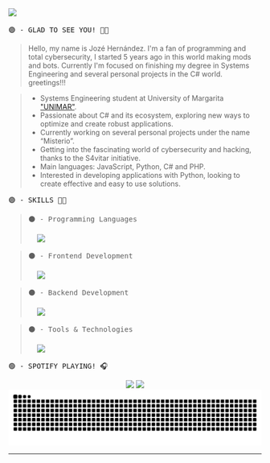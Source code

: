 <img src="https://github.com/Jozexo/Jozexo/blob/main/gif/Jozexoz.gif" style="border-radius: 30px margin-right: 10px;"/>

<pre>
🟣 - GLAD TO SEE YOU! 🤟🏻
</pre>

> Hello, my name is Jozé Hernández. I'm a fan of programming and total cybersecurity, I started 5 years ago in this world making mods and bots. Currently I'm focused on finishing my degree in Systems Engineering and several personal projects in the C# world. greetings!!!


> - Systems Engineering student at University of Margarita ["UNIMAR"](https://portalunimar.unimar.edu.ve/).
> - Passionate about C# and its ecosystem, exploring new ways to optimize and create robust applications.
> - Currently working on several personal projects under the name “Misterio”.
> - Getting into the fascinating world of cybersecurity and hacking, thanks to the S4vitar initiative.
> - Main languages: JavaScript, Python, C# and PHP.
> - Interested in developing applications with Python, looking to create effective and easy to use solutions.


<pre>
🟣 - SKILLS 🤟🏻
</pre>

> <pre>
>⚫ - Programming Languages
>  
>   <img src="https://skillicons.dev/icons?i=js,ts,cs,java,php,py" />
> </pre>
    
> <pre>
>⚫ - Frontend Development
>
>   <img src="https://skillicons.dev/icons?i=css,html,vue,react,angular" />
> </pre>

> <pre>
>⚫ - Backend Development
>  
>   <img src="https://skillicons.dev/icons?i=django,fastapi,flask,nodejs,laravel,mongodb,mysql,postgres" />
> </pre>

> <pre>
>⚫ - Tools & Technologies
>  
>   <img src="https://skillicons.dev/icons?i=git,docker,github,gitlab,figma,azure,linux,visualstudio,vscode" />
> </pre>


<pre>
🟢 - SPOTIFY PLAYING! 🎧
</pre>

<div style="text-align: center;">
        <img src="https://spotify-github-profile.kittinanx.com/api/view?uid=3172duxsvztk6aw6fsqeptfy4mfa&cover_image=true&theme=natemoo-re&show_offline=false&background_color=000000&interchange=false&bar_color=35ca3d&bar_color_cover=false" width="430" />
        <img src="https://github.com/Jozexo/Jozexo/blob/main/gif/mario.gif" style="width: 390px;"/>
</div>



<div align="center">
  <picture>
    <source media="(prefers-color-scheme: dark)" srcset="https://raw.githubusercontent.com/huiishan99/huiishan99/output/github-contribution-grid-snake-dark.svg">
    <source media="(prefers-color-scheme: light)" srcset="https://raw.githubusercontent.com/huiishan99/huiishan99/output/github-contribution-grid-snake.svg">
    <img alt="github contribution grid snake animation" src="https://raw.githubusercontent.com/huiishan99/huiishan99/output/github-contribution-grid-snake.svg">
  </picture>  
</div>

---
